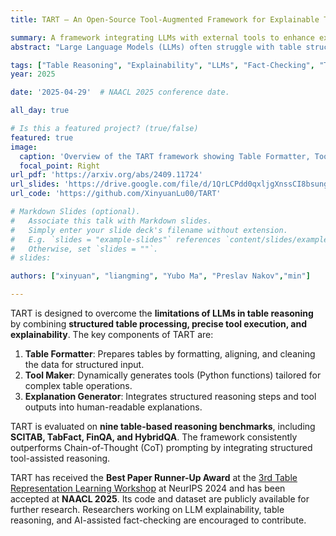 ```yaml
---
title: TART – An Open-Source Tool-Augmented Framework for Explainable Table-Based Reasoning

summary: A framework integrating LLMs with external tools to enhance explainability and accuracy in table-based reasoning tasks.
abstract: "Large Language Models (LLMs) often struggle with table structures and precise numerical reasoning, which are crucial for tasks such as table question answering (TableQA) and table-based fact verification (TableFV). To address these limitations, we introduce the **Tool-Augmented Reasoning framework for Tables (TART)**, which integrates LLMs with specialized tools to enhance explainability and reasoning accuracy. TART consists of three components: (1) a **Table Formatter** to ensure structured table representation, (2) a **Tool Maker** to generate task-specific computational functions, and (3) an **Explanation Generator** to maintain human-interpretable reasoning. Additionally, we introduce **TOOLTAB**, a new dataset benchmark tailored for training LLMs in table–tool integration. Our results demonstrate that TART achieves significant improvements over standard Chain-of-Thought (CoT) prompting, achieving near-parity with GPT-3.5-turbo when paired with **CodeLlama**."

tags: ["Table Reasoning", "Explainability", "LLMs", "Fact-Checking", "Tool Learning"]
year: 2025

date: '2025-04-29'  # NAACL 2025 conference date.

all_day: true

# Is this a featured project? (true/false)
featured: true
image:
  caption: 'Overview of the TART framework showing Table Formatter, Tool Maker, and Explanation Generator.'
  focal_point: Right
url_pdf: 'https://arxiv.org/abs/2409.11724'
url_slides: 'https://drive.google.com/file/d/1QrLCPdd0qxljgXnssCI8bsungjYXhCu8/view'
url_code: 'https://github.com/XinyuanLu00/TART'

# Markdown Slides (optional).
#   Associate this talk with Markdown slides.
#   Simply enter your slide deck's filename without extension.
#   E.g. `slides = "example-slides"` references `content/slides/example-slides.md`.
#   Otherwise, set `slides = ""`.
# slides:

authors: ["xinyuan", "liangming", "Yubo Ma", "Preslav Nakov","min"]

---
```

TART is designed to overcome the **limitations of LLMs in table reasoning** by combining **structured table processing, precise tool execution, and explainability**. The key components of TART are:

1. **Table Formatter**: Prepares tables by formatting, aligning, and cleaning the data for structured input.
2. **Tool Maker**: Dynamically generates tools (Python functions) tailored for complex table operations.
3. **Explanation Generator**: Integrates structured reasoning steps and tool outputs into human-readable explanations.

TART is evaluated on **nine table-based reasoning benchmarks**, including **SCITAB, TabFact, FinQA, and HybridQA**. The framework consistently outperforms Chain-of-Thought (CoT) prompting by integrating structured tool-assisted reasoning.

TART has received the **Best Paper Runner-Up Award** at the [3rd Table Representation Learning Workshop](https://table-representation-learning.github.io/NeurIPS2024/) at NeurIPS 2024 and has been accepted at **NAACL 2025**. Its code and dataset are publicly available for further research. Researchers working on LLM explainability, table reasoning, and AI-assisted fact-checking are encouraged to contribute.
